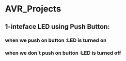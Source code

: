 # AVR_Projects
## 1-inteface LED using Push Button:
### when we push on button :LED is turned on 
### when we don`t push on button :LED is turned off
